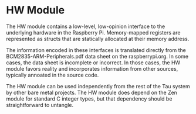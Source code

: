 HW Module
=========

The HW module contains a low-level, low-opinion interface to the underlying
hardware in the Raspberry Pi. Memory-mapped registers are represented as structs
that are statically allocated at their memory address.

The information encoded in these interfaces is translated directly from the
BCM2835-ARM-Peripherals.pdf data sheet on the raspberrypi.org. In some cases,
the data sheet is incomplete or incorrect. In those cases, the HW module favors
reality and incorporates information from other sources, typically annoated in
the source code.

The HW module can be used independently from the rest of the Tau system by other
bare metal projects. The HW module does depend on the Zen module for standard
C integer types, but that dependency should be straightforward to untangle.
